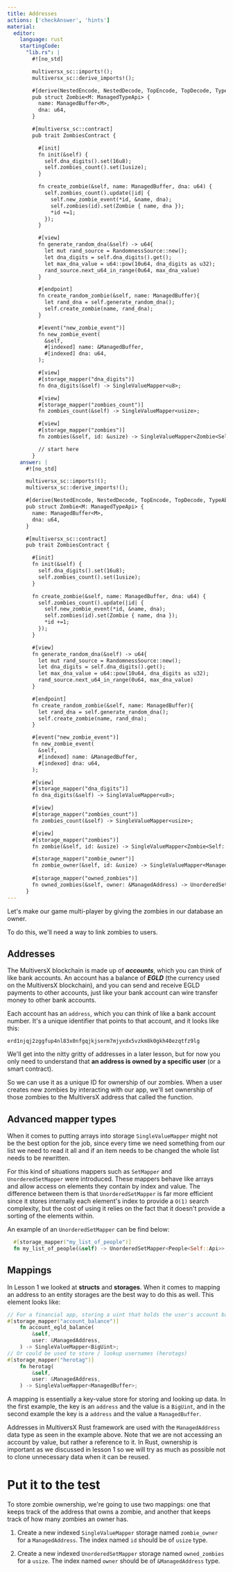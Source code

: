 ```yaml
---
title: Addresses
actions: ['checkAnswer', 'hints']
material:
  editor:
    language: rust
    startingCode:
      "lib.rs": |
        #![no_std]

        multiversx_sc::imports!();
        multiversx_sc::derive_imports!();

        #[derive(NestedEncode, NestedDecode, TopEncode, TopDecode, TypeAbi)]
        pub struct Zombie<M: ManagedTypeApi> {
          name: ManagedBuffer<M>,
          dna: u64,
        }

        #[multiversx_sc::contract]
        pub trait ZombiesContract {

          #[init]
          fn init(&self) {
            self.dna_digits().set(16u8);
            self.zombies_count().set(1usize);
          }

          fn create_zombie(&self, name: ManagedBuffer, dna: u64) {
            self.zombies_count().update(|id| {
              self.new_zombie_event(*id, &name, dna);
              self.zombies(id).set(Zombie { name, dna });
              *id +=1;
            });
          }

          #[view]
          fn generate_random_dna(&self) -> u64{
            let mut rand_source = RandomnessSource::new();
            let dna_digits = self.dna_digits().get();
            let max_dna_value = u64::pow(10u64, dna_digits as u32);
            rand_source.next_u64_in_range(0u64, max_dna_value)
          }

          #[endpoint]
          fn create_random_zombie(&self, name: ManagedBuffer){
            let rand_dna = self.generate_random_dna();
            self.create_zombie(name, rand_dna);
          }

          #[event("new_zombie_event")]
          fn new_zombie_event(
            &self, 
            #[indexed] name: &ManagedBuffer, 
            #[indexed] dna: u64,
          );

          #[view]
          #[storage_mapper("dna_digits")]
          fn dna_digits(&self) -> SingleValueMapper<u8>;

          #[view]
          #[storage_mapper("zombies_count")]
          fn zombies_count(&self) -> SingleValueMapper<usize>;

          #[view]
          #[storage_mapper("zombies")]
          fn zombies(&self, id: &usize) -> SingleValueMapper<Zombie<Self::Api>>;

          // start here
        }
    answer: |
      #![no_std]

      multiversx_sc::imports!();
      multiversx_sc::derive_imports!();

      #[derive(NestedEncode, NestedDecode, TopEncode, TopDecode, TypeAbi)]
      pub struct Zombie<M: ManagedTypeApi> {
        name: ManagedBuffer<M>,
        dna: u64,
      }

      #[multiversx_sc::contract]
      pub trait ZombiesContract {

        #[init]
        fn init(&self) {
          self.dna_digits().set(16u8);
          self.zombies_count().set(1usize);
        }

        fn create_zombie(&self, name: ManagedBuffer, dna: u64) {
          self.zombies_count().update(|id| {
            self.new_zombie_event(*id, &name, dna);
            self.zombies(id).set(Zombie { name, dna });
            *id +=1;
          });
        }

        #[view]
        fn generate_random_dna(&self) -> u64{
          let mut rand_source = RandomnessSource::new();
          let dna_digits = self.dna_digits().get();
          let max_dna_value = u64::pow(10u64, dna_digits as u32);
          rand_source.next_u64_in_range(0u64, max_dna_value)
        }

        #[endpoint]
        fn create_random_zombie(&self, name: ManagedBuffer){
          let rand_dna = self.generate_random_dna();
          self.create_zombie(name, rand_dna);
        }

        #[event("new_zombie_event")]
        fn new_zombie_event(
          &self, 
          #[indexed] name: &ManagedBuffer, 
          #[indexed] dna: u64,
        );

        #[view]
        #[storage_mapper("dna_digits")]
        fn dna_digits(&self) -> SingleValueMapper<u8>;

        #[view]
        #[storage_mapper("zombies_count")]
        fn zombies_count(&self) -> SingleValueMapper<usize>;

        #[view]
        #[storage_mapper("zombies")]
        fn zombie(&self, id: &usize) -> SingleValueMapper<Zombie<Self::Api>>;

        #[storage_mapper("zombie_owner")]
        fn zombie_owner(&self, id: &usize) -> SingleValueMapper<ManagedAddress>;
        
        #[storage_mapper("owned_zombies")]
        fn owned_zombies(&self, owner: &ManagedAddress) -> UnorderedSetMapper<usize>;
      }
---
```


Let's make our game multi-player by giving the zombies in our database an owner.

To do this, we'll need a way to link zombies to users.

## Addresses

The MultiversX blockchain is made up of **_accounts_**, which you can think of like bank accounts. An account has a balance of **_EGLD_** (the currency used on the MultiversX blockchain), and you can send and receive EGLD payments to other accounts, just like your bank account can wire transfer money to other bank accounts.

Each account has an `address`, which you can think of like a bank account number. It's a unique identifier that points to that account, and it looks like this:

`erd1njqj2zggfup4nl83x0nfgqjkjserm7mjyxdx5vzkm8k0gkh40ezqtfz9lg`

We'll get into the nitty gritty of addresses in a later lesson, but for now you only need to understand that **an address is owned by a specific user** (or a smart contract).

So we can use it as a unique ID for ownership of our zombies. When a user creates new zombies by interacting with our app, we'll set ownership of those zombies to the MultiversX address that called the function.

## Advanced mapper types

When it comes to putting arrays into storage `SingleValueMapper` might not be the best option for the job, since every time we need something from our list we need to read it all and if an item needs to be changed the whole list needs to be rewritten.

For this kind of situations mappers such as `SetMapper` and `UnorderedSetMapper` were introduced. These mappers behave like arrays and allow access on elements they contain by index and value. The difference between them is that `UnorderedSetMapper` is far more efficient since it stores internally each element's index to provide a `O(1)` search complexity, but the cost of using it relies on the fact that it doesn't provide a sorting of the elements within.

An example of an `UnorderedSetMapper` can be find below:
```rust
  #[storage_mapper("my_list_of_people")]
  fn my_list_of_people(&self) -> UnorderedSetMapper<People<Self::Api>>;
```

## Mappings

In Lesson 1 we looked at **structs** and **storages**. When it comes to mapping an address to an entity storages are the best way to do this as well.
This element looks like:

```rust
// For a financial app, storing a uint that holds the user's account balance:
#[storage_mapper("account_balance")]
    fn account_egld_balance(
        &self,
        user: &ManagedAddress,
    ) -> SingleValueMapper<BigUint>;
// Or could be used to store / lookup usernames (herotags)
#[storage_mapper("herotag")]
    fn herotag(
        &self,
        user: &ManagedAddress,
    ) -> SingleValueMapper<ManagedBuffer>;
```

A mapping is essentially a key-value store for storing and looking up data. In the first example, the key is an `address` and the value is a `BigUint`, and in the second example the key is a `address` and the value a `ManagedBuffer`.

Addresses in MultiversX Rust framework are used with the `ManagedAddress` data type as seen in the example above. Note that we are not accessing an account by value, but rather a reference to it. In Rust, ownership is important as we discussed in lesson 1 so we will try as much as possible not to clone unnecessary data when it can be reused.

# Put it to the test

To store zombie ownership, we're going to use two mappings: one that keeps track of the address that owns a zombie, and another that keeps track of how many zombies an owner has.

1. Create a new indexed `SingleValueMapper` storage named `zombie_owner` for a `ManagedAddress`. The index named `id` should be of `usize` type.
   
2. Create a new indexed `UnorderedSetMapper` storage named `owned_zombies` for a `usize`. The index named `owner` should be of `&ManagedAddress` type.
